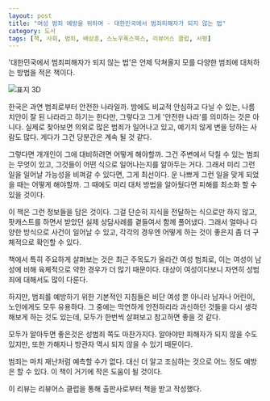 ```yaml
---
layout: post
title: "여성 범죄 예방을 위하여 - 대한민국에서 범죄피해자가 되지 않는 법"
category: 도서
tags: [책, 사회, 범죄, 배상훈, 스노우폭스북스, 리뷰어스 클럽, 서평]
---
```


'대한민국에서 범죄피해자가 되지 않는 법'은
언제 닥쳐올지 모를 다양한 범죄에 대처하는 방법을 적은 책이다.

![표지 3D](https://lh3.googleusercontent.com/q8hBDohw0R-jjNOXeht5ga_cB1ceQ5DMIafL995z0BomPvoyPHw_sYxX-3X1oyZJcIu5GZQ81cmgrA=s480)

한국은 과연 범죄로부터 안전한 나라일까.
밤에도 비교적 안심하고 다닐 수 있는,
나름 치안이 잘 된 나라라고 하기는 한다만,
그렇다고 그게 '안전한 나라'를 의미하는 것은 아니다.
실제로 찾아보면 의외로 많은 범죄가 일어나고 있고,
예기치 않게 변을 당하는 사람도 많다.
게다가 그건 당분간은 계속 될 것 같다.

그렇다면 개개인이 그에 대비하려면 어떻게 해야할까.
그건 주변에서 닥칠 수 있는 범죄는 무엇이 있고,
그것들이 어떤 식으로 일어나는지를 알아두는 거다.
그래서 미리 그런 일을 일어날 가능성을 비껴갈 수 있다면, 그게 최선이다.
운 나쁘게 그런 일을 맞게 되었을 때는 어떻게 해야할까.
그 때에도 미리 대처 방법을 알아뒀다면 피해를 최소화 할 수 있을 것이다.

이 책은 그런 정보들을 담은 것이다.
그걸 단순히 지식을 전달하는 식으로만 하지 않고,
팟캐스트를 하면서 받았던 실제 상담사례를 곁들여서 함께 풀어냈다.
그래서 얼마나 다양한 방식으로 사건이 일어날 수 있고,
각각의 경우엔 어떻게 하는 것이 좋은지
좀 더 구체적으로 확인할 수 있다.

책에서 특히 주요하게 살펴보는 것은
최근 주목도가 올라간 여성 범죄로,
이는 여성이 남성에 비해 육체적으로 약한 경우가 더 많기 때문이다.
대상이 여성이다보니 자연히 성범죄에 대해서도 많이 다룬다.

하지만, 범죄를 예방하기 위한 기본적인 지침들은
비단 여성 뿐 아니라 남자나 어린이, 노인에게도 모두 유용하다.
그 중에는 막연하게 안전하리라 과신하던 것들을 다시 생각해보게 하는 것도 있는데,
모두가 한번씩 살펴보고 참고하면 좋을 것 같다.

모두가 알아두면 좋은것은 성범죄 쪽도 마찬가지다.
알아야만 피해자가 되지 않을 수도 있지만,
또한 가해자나 방관자 역시 되지 않을 수 있기 때문이다.

범죄는 마치 재난처럼 예측할 수가 없다.
대신 더 알고 조심하는 것으로 어느 정도 예방은 할 수 있다.
이 책이 거기에 작은 도움이 될 것이다.



<div class="im im-info">
이 리뷰는 리뷰어스 클럽을 통해 출판사로부터 책을 받고 작성했다.
</div>
